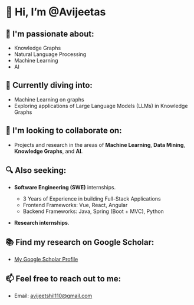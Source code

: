 # 👋 Hi, I’m @Avijeetas

## 👀 I'm passionate about:
- Knowledge Graphs
- Natural Language Processing
- Machine Learning
- AI

## 🌱 Currently diving into:
- Machine Learning on graphs
- Exploring applications of Large Language Models (LLMs) in Knowledge Graphs

## 💞️ I'm looking to collaborate on:
- Projects and research in the areas of **Machine Learning**, **Data Mining**, **Knowledge Graphs**, and **AI**.

## 🔍 Also seeking:
- **Software Engineering (SWE)** internships.  
  - 3 Years of Experience in building Full-Stack Applications  
  - Frontend Frameworks: Vue, React, Angular  
  - Backend Frameworks: Java, Spring (Boot + MVC), Python
  
- **Research internships**.

## 📚 Find my research on Google Scholar:
- [My Google Scholar Profile](https://scholar.google.com.au/citations?hl=en&pli=1&user=NuIbgCAAAAAJ)

## 📫 Feel free to reach out to me:
- Email: [avijeetshil110@gmail.com](mailto:avijeetshil110@gmail.com)
